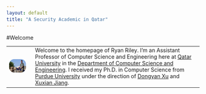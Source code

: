 ```yaml
---
layout: default
title: "A Security Academic in Qatar"
---
```


#Welcome

<table>
<tr>
<td>
<div style="margin: 0 10px 0 0">
<img src="/images/ryan_small.png" title="Ryan on a Camel">
</div>
</td>
<td>
Welcome to the homepage of Ryan Riley. I’m an Assistant Professor of
Computer Science and Engineering here at
<a href="http://www.qu.edu.qa">Qatar University</a> in the
<a href="http://www.qu.edu.qa/engineering/computer/">Department of Computer Science and Engineering</a>.
I received my Ph.D. in Computer Science from
<a href="http://www.purdue.edu/">Purdue University</a> under the direction of
<a href="http://www.cs.purdue.edu/homes/dxu">Dongyan Xu</a> and
<a href="http://www.csc.ncsu.edu/faculty/jiang/">Xuxian Jiang</a>.
</td>
</tr>
</table>
